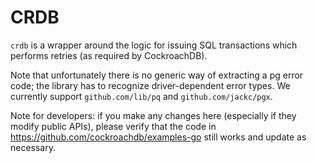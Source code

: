 CRDB
====

`crdb` is a wrapper around the logic for issuing SQL transactions which performs
retries (as required by CockroachDB).

Note that unfortunately there is no generic way of extracting a pg error code;
the library has to recognize driver-dependent error types. We currently support
`github.com/lib/pq` and `github.com/jackc/pgx`.

Note for developers: if you make any changes here (especially if they modify public
APIs), please verify that the code in https://github.com/cockroachdb/examples-go 
still works and update as necessary.
